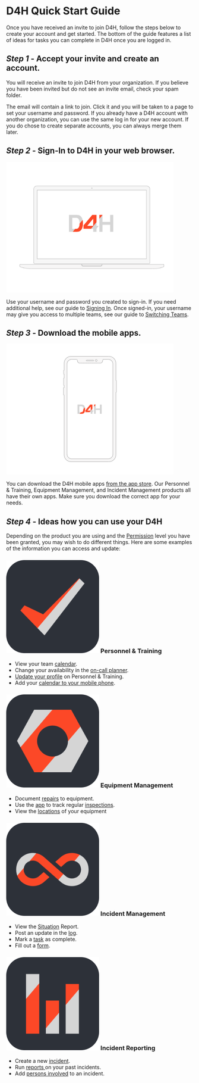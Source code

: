 # D4H Quick Start Guide

Once you have received an invite to join D4H, follow the steps below to create your account and get started. The bottom of the guide features a list of ideas for tasks you can complete in D4H once you are logged in.&#x20;

## _Step 1_ - Accept your invite and create an account.

You will receive an invite to join D4H from your organization. If you believe you have been invited but do not see an invite email, check your spam folder.

The email will contain a link to join. Click it and you will be taken to a page to set your username and password. If you already have a D4H account with another organization, you can use the same log in for your new account. If you do chose to create separate accounts, you can always merge them later.&#x20;

## _Step 2_ - Sign-In to D4H in your web browser.

![](../../.gitbook/assets/laptop-1.png)

Use your username and password you created to sign-in. If you need additional help, see our guide to [Signing In](signing-in-1.md). Once signed-in, your username may give you access to multiple teams, see our guide to [Switching Teams](switching-teams.md).

## _Step 3_ - Download the mobile apps.

![](../../.gitbook/assets/mobile-1.png)

You can download the D4H mobile apps [from the app store](https://d4htechnologies.com/mobile-apps). Our Personnel & Training, Equipment Management, and Incident Management products all have their own apps. Make sure you download the correct app for your needs.

## _Step 4_ - Ideas how you can use your D4H

Depending on the product you are using and the [Permission](../../user-access/permissions/) level you have been granted, you may wish to do different things. Here are some examples of the information you can access and update:

### <img src="../../.gitbook/assets/PT-rounded.png" alt="" data-size="line"> Personnel & Training

* View your team [calendar](../../personnel-and-training/calendar/).
* Change your availability in the [on-call planner](../../personnel-and-training/on-call-planner/).
* [Update your profile](../../personnel-and-training/untitled/updating-my-personal-profile.md) on Personnel & Training.
* Add your [calendar to your mobile phone](../../personnel-and-training/calendar/exporting-my-d4h-calendar-to-my-personal-calendar.md).

### <img src="../../.gitbook/assets/EM-rounded.png" alt="" data-size="line"> Equipment Management

* Document [repairs](../../equipment-management/repairs/) to equipment.
* Use the [app](../../equipment-management/equipment-management-app/) to track regular [inspections](../../equipment-management/inspections/).
* View the [locations](../../equipment-management/equipment-locations/) of your equipment

### <img src="../../.gitbook/assets/IM-rounded.png" alt="" data-size="line"> Incident Management

* View the [Situation](../../incident-management/situation/) Report.
* Post an update in the [log](../../incident-management/updates/).&#x20;
* Mark a [task](../../incident-management/task-boards/) as complete.
* Fill out a [form](../../incident-management/forms/).

### <img src="../../.gitbook/assets/IR-rounded.png" alt="" data-size="line"> Incident Reporting

* Create a new [incident](../../incident-reporting/incident-reports.md).
* Run [reports ](../../shared-services/reports/)on your past incidents.
* Add [persons involved](../../incident-reporting/persons-involved/) to an incident.

